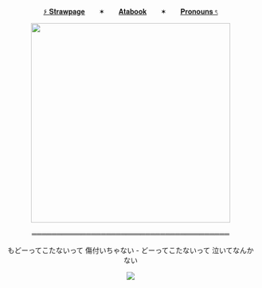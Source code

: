 <p align="center">
  <a href="https://deepinkman.straw.page">۶ 𝐒𝐭𝐫𝐚𝐰𝐩𝐚𝐠𝐞</a>  ✶  <a href="https://deepinkman.atabook.org">𝐀𝐭𝐚𝐛𝐨𝐨𝐤</a>  ✶  <a href="https://pronouns.cc/@deepinkman">𝐏𝐫𝐨𝐧𝐨𝐮𝐧𝐬 ৎ</a>

<p align="center">
  <img src="https://pa1.aminoapps.com/5830/e89c6954342d6dbb7f90032fe0d24801d731eae5_hq.gif" width="400" />
</p>

<p align="center">
  ════════════════════════════════════════
</p>

<p align="center">
  もどーってこたないって 傷付いちゃない - どーってこたないって 泣いてなんかない
</p>

<p align="center">
  <img src="https://komarev.com/ghpvc/?username=deepinkman-username&color=530d0d&style=plastic&label=stalkers&abreviated=true">
</p>
